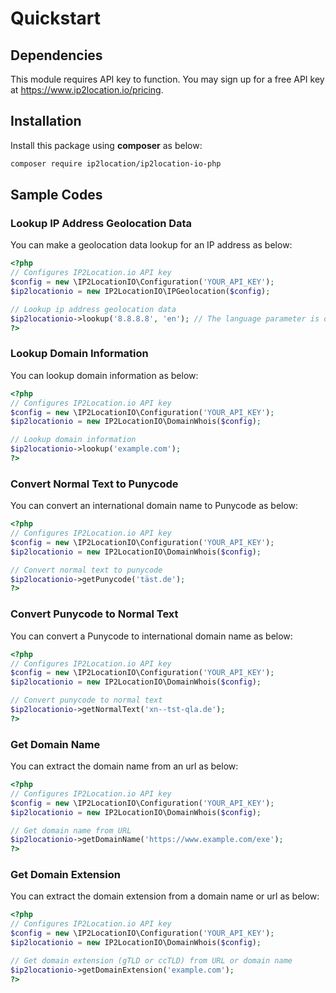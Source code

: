 # Quickstart

## Dependencies

This module requires API key to function. You may sign up for a free API key at <https://www.ip2location.io/pricing>.

## Installation

Install this package using **composer** as below:

``` bash
composer require ip2location/ip2location-io-php
```

## Sample Codes

### Lookup IP Address Geolocation Data

You can make a geolocation data lookup for an IP address as below:

``` php
<?php
// Configures IP2Location.io API key
$config = new \IP2LocationIO\Configuration('YOUR_API_KEY');
$ip2locationio = new IP2LocationIO\IPGeolocation($config);

// Lookup ip address geolocation data
$ip2locationio->lookup('8.8.8.8', 'en'); // The language parameter is only available for Plus and Security plan only.
?>
```

### Lookup Domain Information

You can lookup domain information as below:

```php
<?php
// Configures IP2Location.io API key
$config = new \IP2LocationIO\Configuration('YOUR_API_KEY');
$ip2locationio = new IP2LocationIO\DomainWhois($config);

// Lookup domain information
$ip2locationio->lookup('example.com');
?>
```

### Convert Normal Text to Punycode

You can convert an international domain name to Punycode as below:

```php
<?php
// Configures IP2Location.io API key
$config = new \IP2LocationIO\Configuration('YOUR_API_KEY');
$ip2locationio = new IP2LocationIO\DomainWhois($config);

// Convert normal text to punycode
$ip2locationio->getPunycode('täst.de');
?>
```

### Convert Punycode to Normal Text

You can convert a Punycode to international domain name as below:

```php
<?php
// Configures IP2Location.io API key
$config = new \IP2LocationIO\Configuration('YOUR_API_KEY');
$ip2locationio = new IP2LocationIO\DomainWhois($config);

// Convert punycode to normal text
$ip2locationio->getNormalText('xn--tst-qla.de');
?>
```

### Get Domain Name

You can extract the domain name from an url as below:

```php
<?php
// Configures IP2Location.io API key
$config = new \IP2LocationIO\Configuration('YOUR_API_KEY');
$ip2locationio = new IP2LocationIO\DomainWhois($config);

// Get domain name from URL
$ip2locationio->getDomainName('https://www.example.com/exe');
?>
```

### Get Domain Extension

You can extract the domain extension from a domain name or url as below:

```php
<?php
// Configures IP2Location.io API key
$config = new \IP2LocationIO\Configuration('YOUR_API_KEY');
$ip2locationio = new IP2LocationIO\DomainWhois($config);

// Get domain extension (gTLD or ccTLD) from URL or domain name
$ip2locationio->getDomainExtension('example.com');
?>
```